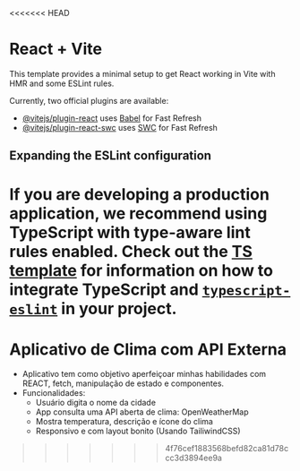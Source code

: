 <<<<<<< HEAD
# React + Vite

This template provides a minimal setup to get React working in Vite with HMR and some ESLint rules.

Currently, two official plugins are available:

- [@vitejs/plugin-react](https://github.com/vitejs/vite-plugin-react/blob/main/packages/plugin-react) uses [Babel](https://babeljs.io/) for Fast Refresh
- [@vitejs/plugin-react-swc](https://github.com/vitejs/vite-plugin-react/blob/main/packages/plugin-react-swc) uses [SWC](https://swc.rs/) for Fast Refresh

## Expanding the ESLint configuration

If you are developing a production application, we recommend using TypeScript with type-aware lint rules enabled. Check out the [TS template](https://github.com/vitejs/vite/tree/main/packages/create-vite/template-react-ts) for information on how to integrate TypeScript and [`typescript-eslint`](https://typescript-eslint.io) in your project.
=======
# Aplicativo de Clima com API Externa

- Aplicativo tem como objetivo aperfeiçoar minhas habilidades com REACT, fetch, manipulação de estado e componentes.
- Funcionalidades:
  - Usuário digita o nome da cidade
  - App consulta uma API aberta de clima: OpenWeatherMap
  - Mostra temperatura, descrição e ícone do clima
  - Responsivo e com layout bonito (Usando TailiwindCSS) 
>>>>>>> 4f76cef1883568befd82ca81d78ccc3d3894ee9a
